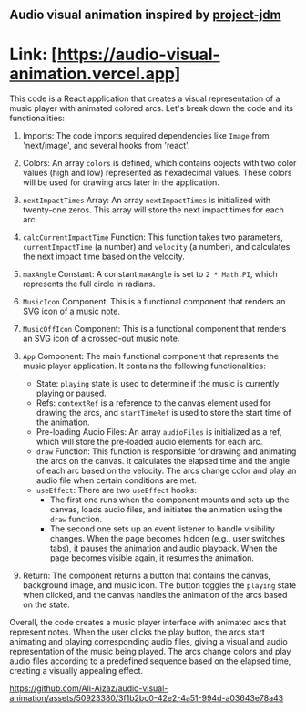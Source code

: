 ## Audio visual animation inspired by [project-jdm](https://www.youtube.com/watch?v=4GaGnU8Ij2Y&ab_channel=ProjectJDM) 

# Link: [https://audio-visual-animation.vercel.app]

This code is a React application that creates a visual representation of a music player with animated colored arcs. Let's break down the code and its functionalities:

1. Imports: The code imports required dependencies like `Image` from 'next/image', and several hooks from 'react'.

2. Colors: An array `colors` is defined, which contains objects with two color values (high and low) represented as hexadecimal values. These colors will be used for drawing arcs later in the application.

3. `nextImpactTimes` Array: An array `nextImpactTimes` is initialized with twenty-one zeros. This array will store the next impact times for each arc.

4. `calcCurrentImpactTime` Function: This function takes two parameters, `currentImpactTime` (a number) and `velocity` (a number), and calculates the next impact time based on the velocity.

5. `maxAngle` Constant: A constant `maxAngle` is set to `2 * Math.PI`, which represents the full circle in radians.

6. `MusicIcon` Component: This is a functional component that renders an SVG icon of a music note.

7. `MusicOffIcon` Component: This is a functional component that renders an SVG icon of a crossed-out music note.

8. `App` Component: The main functional component that represents the music player application. It contains the following functionalities:

   - State: `playing` state is used to determine if the music is currently playing or paused.
   - Refs: `contextRef` is a reference to the canvas element used for drawing the arcs, and `startTimeRef` is used to store the start time of the animation.
   - Pre-loading Audio Files: An array `audioFiles` is initialized as a ref, which will store the pre-loaded audio elements for each arc.
   - `draw` Function: This function is responsible for drawing and animating the arcs on the canvas. It calculates the elapsed time and the angle of each arc based on the velocity. The arcs change color and play an audio file when certain conditions are met.
   - `useEffect`: There are two `useEffect` hooks:
     - The first one runs when the component mounts and sets up the canvas, loads audio files, and initiates the animation using the `draw` function.
     - The second one sets up an event listener to handle visibility changes. When the page becomes hidden (e.g., user switches tabs), it pauses the animation and audio playback. When the page becomes visible again, it resumes the animation.

9. Return: The component returns a button that contains the canvas, background image, and music icon. The button toggles the `playing` state when clicked, and the canvas handles the animation of the arcs based on the state.

Overall, the code creates a music player interface with animated arcs that represent notes. When the user clicks the play button, the arcs start animating and playing corresponding audio files, giving a visual and audio representation of the music being played. The arcs change colors and play audio files according to a predefined sequence based on the elapsed time, creating a visually appealing effect.



https://github.com/Ali-Aizaz/audio-visual-animation/assets/50923380/3f1b2bc0-42e2-4a51-994d-a03643e78a43

